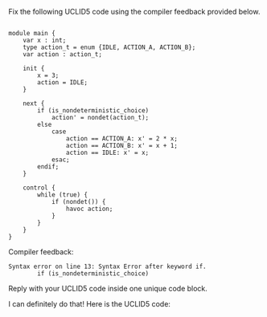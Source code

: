 
Fix the following UCLID5 code using the compiler feedback provided below.

```

module main {
    var x : int;
    type action_t = enum {IDLE, ACTION_A, ACTION_B};
    var action : action_t;

    init {
        x = 3;
        action = IDLE; 
    }

    next {
        if (is_nondeterministic_choice)
            action' = nondet(action_t); 
        else
            case
                action == ACTION_A: x' = 2 * x;
                action == ACTION_B: x' = x + 1;
                action == IDLE: x' = x;
            esac;
        endif;
    }

    control {
        while (true) {
            if (nondet()) {
                havoc action;
            } 
        }
    }
}
```

Compiler feedback:

```
Syntax error on line 13: Syntax Error after keyword if.
        if (is_nondeterministic_choice)

```
Reply with your UCLID5 code inside one unique code block.

I can definitely do that! Here is the UCLID5 code:
```
